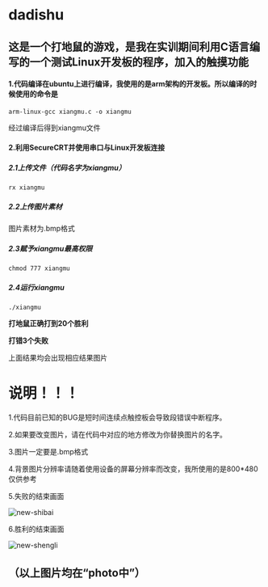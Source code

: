 # dadishu
## 这是一个打地鼠的游戏，是我在实训期间利用C语言编写的一个测试Linux开发板的程序，加入的触摸功能

#### 1.代码编译在ubuntu上进行编译，我使用的是arm架构的开发板。所以编译的时候使用的命令是

```
arm-linux-gcc xiangmu.c -o xiangmu
```

经过编译后得到xiangmu文件

#### 2.利用SecureCRT并使用串口与Linux开发板连接

##### 2.1上传文件（代码名字为xiangmu）

```
rx xiangmu
```

##### 2.2上传图片素材

图片素材为.bmp格式

##### 2.3赋予xiangmu最高权限

```
chmod 777 xiangmu
```

##### 2.4运行xiangmu

```
./xiangmu
```

**打地鼠正确打到20个胜利**

**打错3个失败**

上面结果均会出现相应结果图片

# 说明！！！

1.代码目前已知的BUG是短时间连续点触控板会导致段错误中断程序。

2.如果要改变图片，请在代码中对应的地方修改为你替换图片的名字。

3.图片一定要是.bmp格式

4.背景图片分辨率请随着使用设备的屏幕分辨率而改变，我所使用的是800*480仅供参考

5.失败的结束画面

![new-shibai](https://github.com/YFFanJK/dadishu/assets/100122616/3c8756d4-07ee-4b12-83e2-a6b6b2d7c6ca)

6.胜利的结束画面

![new-shengli](https://github.com/YFFanJK/dadishu/assets/100122616/3be0a012-7091-40d5-9da3-07f80cb2cbd3)

## （以上图片均在“photo中”）
